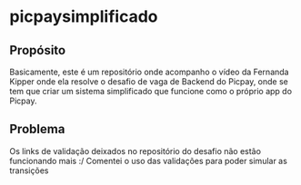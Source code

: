 # picpaysimplificado

## Propósito
Basicamente, este é um repositório onde acompanho o vídeo da Fernanda Kipper onde ela resolve o desafio de vaga de Backend do Picpay, onde se tem que criar um sistema simplificado que funcione como o próprio app do Picpay.

## Problema
Os links de validação deixados no repositório do desafio não estão funcionando mais :/
Comentei o uso das validações para poder simular as transições
